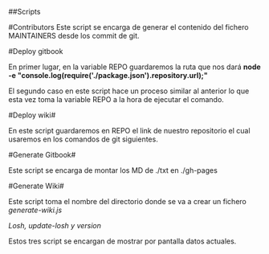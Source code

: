 ##Scripts

#Contributors
Este script se encarga de generar el contenido del fichero MAINTAINERS desde los commit de git.

#Deploy gitbook

En primer lugar, en la variable REPO guardaremos la ruta que nos dará **node -e "console.log(require('./package.json').repository.url);"**

El segundo caso en este script hace un proceso similar al anterior lo que esta vez toma la variable REPO a la hora de ejecutar el comando.

#Deploy wiki#

En este script guardaremos en REPO el link de nuestro repositorio el cual usaremos en los comandos de git siguientes.

#Generate Gitbook#

Este script se encarga de montar los MD de ./txt en ./gh-pages 

#Generate Wiki#

Este script toma el nombre del directorio donde se va a crear un fichero *generate-wiki.js*

*Losh, update-losh y version*

Estos tres script se encargan de mostrar por pantalla datos actuales.








